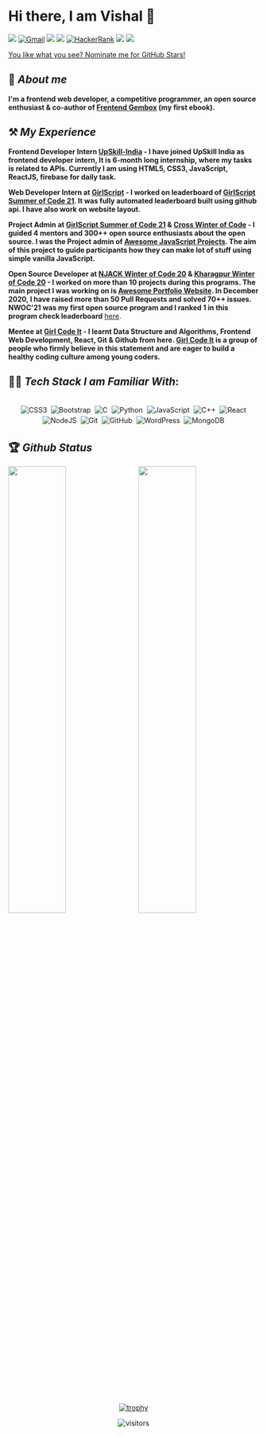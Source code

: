 # Hi there, I am Vishal 👋


[<img src="https://img.shields.io/badge/Github-%23000000.svg?&style=for-the-badge&logo=github&logoColor=white">](https://github.com/Vishal-raj-1)
[<img alt="Gmail" src="https://img.shields.io/badge/Gmail-D14836?style=for-the-badge&logo=gmail&logoColor=white" />](mailto:rajputvishal33786@gmail.com)
[<img src="https://img.shields.io/badge/linkedin-%230077B5.svg?&style=for-the-badge&logo=linkedin&logoColor=white">](https://www.linkedin.com/in/vishalraj1/)
[<img src="https://img.shields.io/badge/twitter-white.svg?&style=for-the-badge&logo=twitter&logoColor=%3A2F2F">](https://twitter.com/vishalraj_1)
[<img alt="HackerRank" src="https://img.shields.io/badge/-Hackerrank-2EC866?style=for-the-badge&logo=HackerRank&logoColor=white"/>](https://www.hackerrank.com/Vishal_Rajput)
[<img src="https://img.shields.io/badge/leetcode-%23000000.svg?&style=for-the-badge&logo=Leetcode&logoColor=orange">](https://leetcode.com/Vishal_Rajput/)
[<img src="https://img.shields.io/badge/Youtube-white.svg?&style=for-the-badge&logo=Youtube&logoColor=red">](https://www.youtube.com/channel/UCxtgdMujpXXOcAdigBf6sbg)

[You like what you see? Nominate me for GitHub Stars!](https://stars.github.com/nominate/)

## 🚀 *About me*

**I'm a frontend web developer, a competitive programmer, an open source enthusiast & co-author of [Frentend Gembox](https://rzp.io/l/FbTFWVoyOY) (my first ebook).**

## ⚒ *My Experience*

**Frontend Developer Intern [UpSkill-India](https://upskillindia.io/) - I have joined UpSkill India as frontend developer intern, It is 6-month long internship, where my tasks is related to APIs. Currently I am using HTML5, CSS3, JavaScript, ReactJS, firebase for daily task.**

**Web Developer Intern at [GirlScript](https://github.com/girlscript) - I worked on leaderboard of [GirlScript Summer of Code 21](http://gssoc.girlscript.tech/). It was fully automated leaderboard built using github api. I have also work on website layout.**

**Project Admin at [GirlScript Summer of Code 21](http://gssoc.girlscript.tech/) & [Cross Winter of Code](https://crosswoc.ieeedtu.in/) - I guided 4 mentors and 300++ open source enthusiasts about the open source. I was the Project admin of [Awesome JavaScript Projects](https://github.com/Vishal-raj-1/Awesome-JavaScript-Projects). The aim of this project to guide participants how they can make lot of stuff using simple vanilla JavaScript.**

**Open Source Developer at [NJACK Winter of Code 20](njackwinterofcode.github.io) & [Kharagpur Winter of Code 20](https://kwoc.kossiitkgp.org/) - I worked on more than 10 projects during this programs. The main project I was working on is [Awesome Portfolio Website](https://github.com/smaranjitghose/awesome-portfolio-websites). In December 2020, I have raised more than 50 Pull Requests and solved 70++ issues. NWOC'21 was my first open source program and I ranked 1 in this program check leaderboard** [here](https://njackwinterofcode.github.io/leaderboard.html).

**Mentee at [Girl Code It](https://github.com/Girl-Code-It) - I learnt Data Structure and Algorithms, Frontend Web Development, React, Git & Github from here. [Girl Code It](https://girlcodeit.com/) is a group of people who firmly believe in this statement and are eager to build a healthy coding culture among young coders.**

## 👨‍💻 *Tech Stack I am Familiar With*:

<p align="center">
<br/>
<img alt="CSS3" src="https://img.shields.io/badge/css3%20-%231572B6.svg?&style=for-the-badge&logo=css3&logoColor=white" style="margin:2px;"/>
<img alt="Bootstrap" src="https://img.shields.io/badge/bootstrap%20-%23563D7C.svg?&style=for-the-badge&logo=bootstrap&logoColor=white" style="margin:2px;"/>
<img alt="C" src="https://img.shields.io/badge/c%20-%2300599C.svg?&style=for-the-badge&logo=c&logoColor=white" style="margin:2px;"/>
<img alt="Python" src="https://img.shields.io/badge/python%20-%2314354C.svg?&style=for-the-badge&logo=python&logoColor=white" style="margin:2px;"/>
<img alt="JavaScript" src="https://img.shields.io/badge/javascript%20-%23323330.svg?&style=for-the-badge&logo=javascript&logoColor=%23F7DF1E" style="margin:2px;"/>
<img alt="C++" src="https://img.shields.io/badge/c++%20-%2300599C.svg?&style=for-the-badge&logo=c%2B%2B&ogoColor=white" style="margin:2px;"/>
<img alt="React" src="https://img.shields.io/badge/react%20-%2320232a.svg?&style=for-the-badge&logo=react&logoColor=%2361DAFB" style="margin:2px;"/>
<img alt="NodeJS" src="https://img.shields.io/badge/node.js%20-%2343853D.svg?&style=for-the-badge&logo=node.js&logoColor=white" style="margin:2px;"/>
<img alt="Git" src="https://img.shields.io/badge/git%20-%23F05033.svg?&style=for-the-badge&logo=git&logoColor=white" style="margin:2px;"/>
<img alt="GitHub" src="https://img.shields.io/badge/github%20-%23121011.svg?&style=for-the-badge&logo=github&logoColor=white" style="margin:2px;"/>
<img alt="WordPress" src="https://img.shields.io/badge/WordPress%20-%23117AC9.svg?&style=for-the-badge&logo=WordPress&logoColor=white" style="margin:2px;"/>
<img alt="MongoDB" src ="https://img.shields.io/badge/MongoDB-%234ea94b.svg?&style=for-the-badge&logo=mongodb&logoColor=white" style="margin:2px;"/>
<br/>
</p>

## 🏆 *Github Status*

<img  src="https://github-readme-stats.vercel.app/api?username=Vishal-raj-1&show_icons=true&hide_border=true&theme=dark" width="48%" align="right" >
<img  src="https://github-readme-streak-stats.herokuapp.com/?user=Vishal-raj-1&theme=dark" width="48%" >
<br>

<div align="center">
  
[![trophy](https://github-profile-trophy.vercel.app/?username=Vishal-raj-1&rank=S,AAA,AA,A&theme=juicyfresh&margin-w=15)](https://github.com/ryo-ma/github-profile-trophy)

![visitors](https://visitor-badge.laobi.icu/badge?page_id=Vishal-raj-1.Vishal-raj-1)
</div>
